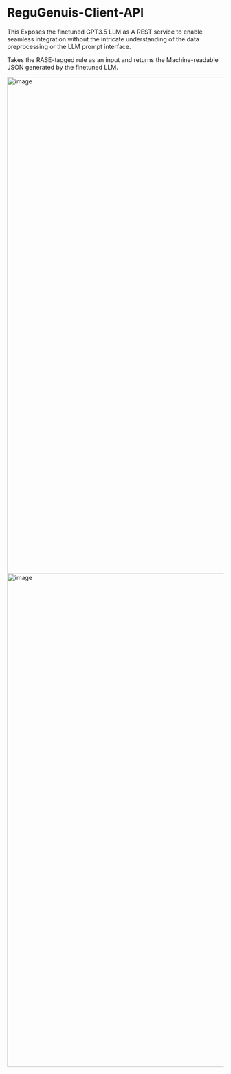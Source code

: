 # ReguGenuis-Client-API

This Exposes the finetuned GPT3.5 LLM as A REST service to enable seamless integration without the intricate understanding of the data preprocessing or the LLM prompt interface.

Takes the RASE-tagged rule as an input and returns the Machine-readable JSON generated by the finetuned LLM.


<img width="1151" alt="image" src="https://github.com/Falu-G/ReguGenuis-Client/assets/33534666/edc1dec3-915a-4bec-81a0-2298ae7b47c3">

<img width="1146" alt="image" src="https://github.com/Falu-G/ReguGenuis-Client/assets/33534666/302ca804-4569-4883-a396-eeda2b08ea7a">


